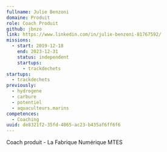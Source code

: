```yaml
---
fullname: Julie Benzoni
domaine: Produit
role: Coach Produit
github: jbnzo
link: https://www.linkedin.com/in/julie-benzoni-81767592/
missions:
  - start: 2019-12-18
    end: 2023-12-31
    status: independent
    startups:
      - trackdechets
startups:
  - trackdechets
previously:
  - hydrogene
  - carbure
  - potentiel
  - aquaculteurs.marins
competences:
  - Coaching
uuid: de8321f2-35fd-4065-ac23-b435af6ff6f6
---
```

Coach produit - La Fabrique Numérique MTES